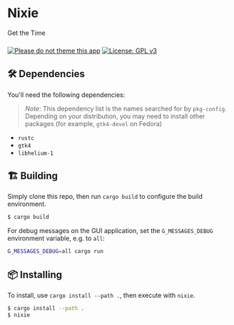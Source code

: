 <!-- <img align="left" style="vertical-align: middle" width="120" height="120" src="data/icons/color.svg"> -->

# Nixie

Get the Time

###

[![Please do not theme this app](https://stopthemingmy.app/badge.svg)](https://stopthemingmy.app)
[![License: GPL v3](https://img.shields.io/badge/License-GPL%20v3-blue.svg)](http://www.gnu.org/licenses/gpl-3.0)

## 🛠️ Dependencies

You'll need the following dependencies:

> _Note_: This dependency list is the names searched for by `pkg-config`. Depending on your distribution, you may need to install other packages (for example, `gtk4-devel` on Fedora)

- `rustc`
- `gtk4`
- `libhelium-1`

## 🏗️ Building

Simply clone this repo, then run `cargo build` to configure the build environment.

```bash
$ cargo build
```

For debug messages on the GUI application, set the `G_MESSAGES_DEBUG` environment variable, e.g. to `all`:

```bash
G_MESSAGES_DEBUG=all cargo run
```

## 📦 Installing

To install, use `cargo install --path .`, then execute with `nixie`.

```bash
$ cargo install --path .
$ nixie
```
